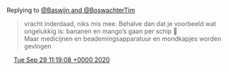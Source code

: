 Replying to [@Baswijn and @BoswachterTim](https://twitter.com/Baswijn/status/1310844189140234241)

> vracht inderdaad, niks mis mee\. Behalve dan dat je voorbeeld wat ongelukkig is: bananen en mango’s gaan per schip 🚢   
> Maar medicijnen en beademingsapparatuur en mondkapjes worden gevlogen

<img src="../../media/tweet.ico" width="12" /> [Tue Sep 29 11:19:08 +0000 2020](https://twitter.com/DromerDenker/status/1310901924296884225)